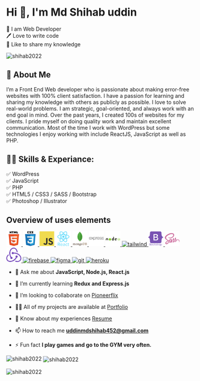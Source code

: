 <h1 align="left">Hi 👋, I'm Md Shihab uddin</h1>
<!-- <h3 align="center"> I am passionate about building excellent website as if user fell better experience .</h3> -->
<p>
👑 I am Web Developer <br> 
🖊️ Love to write code <br> 
🎤 Like to share my knowledge </p> 

<p align="left"> <img src="https://komarev.com/ghpvc/?username=shihab2022&label=Profile%20views&color=0e75b6&style=flat" alt="shihab2022" /> </p>

<h2>🚀 About Me</h2> 
<p>I’m a Front End Web developer who is passionate about making error-free websites with 100% client satisfaction. I have a passion for learning and sharing my knowledge with others as publicly as possible. I love to solve real-world problems. I am strategic, goal-oriented, and always work with an end goal in mind. Over the past years, I created 100s of websites for my clients. I pride myself on doing quality work and maintain excellent communication. Most of the time I work with WordPress but some technologies I enjoy working with include ReactJS, JavaScript as well as PHP. </p>

## 👨‍💻 Skills & Experiance: 
✅ WordPress <br> 
✅ JavaScript <br>
✅ PHP <br>
✅ HTML5 / CSS3 / SASS / Bootstrap <br>
✅ Photoshop / Illustrator <br>

<h2 align="left">Overview of uses elements</h3>
<p align="left">
  <a href="https://www.w3.org/html/" target="_blank" rel="noreferrer">
  <img src="https://raw.githubusercontent.com/devicons/devicon/master/icons/html5/html5-original-wordmark.svg" alt="html5" width="40" height="40"/>
 </a> 
  <a href="https://www.w3schools.com/css/" target="_blank" rel="noreferrer"> 
  <img src="https://raw.githubusercontent.com/devicons/devicon/master/icons/css3/css3-original-wordmark.svg" alt="css3" width="40" height="40"/>
  </a>
  <a href="https://developer.mozilla.org/en-US/docs/Web/JavaScript" target="_blank" rel="noreferrer">
  <img src="https://raw.githubusercontent.com/devicons/devicon/master/icons/javascript/javascript-original.svg" alt="javascript" width="40" height="40"/>
  </a>
 <a href="https://reactjs.org/" target="_blank" rel="noreferrer">
 <img src="https://raw.githubusercontent.com/devicons/devicon/master/icons/react/react-original-wordmark.svg" alt="react" width="40" height="40"/> </a> 
 <a href="https://www.mongodb.com/" target="_blank" rel="noreferrer">
 <img src="https://raw.githubusercontent.com/devicons/devicon/master/icons/mongodb/mongodb-original-wordmark.svg" alt="mongodb" width="40" height="40"/> </a>
  <a href="https://expressjs.com" target="_blank" rel="noreferrer"> 
  <img src="https://raw.githubusercontent.com/devicons/devicon/master/icons/express/express-original-wordmark.svg" alt="express" width="40" height="40"/>
</a>
 <a href="https://nodejs.org" target="_blank" rel="noreferrer"> 
 <img src="https://raw.githubusercontent.com/devicons/devicon/master/icons/nodejs/nodejs-original-wordmark.svg" alt="nodejs" width="40" height="40"/> </a> 
  <a href="https://tailwindcss.com/" target="_blank" rel="noreferrer">
 <img src="https://www.vectorlogo.zone/logos/tailwindcss/tailwindcss-icon.svg" alt="tailwind" width="40" height="40"/> </a>
<a href="https://getbootstrap.com" target="_blank" rel="noreferrer">
 <img src="https://raw.githubusercontent.com/devicons/devicon/master/icons/bootstrap/bootstrap-plain-wordmark.svg" alt="bootstrap" width="40" height="40"/> 
 </a>
 <a href="https://sass-lang.com" target="_blank" rel="noreferrer"> 
 <img src="https://raw.githubusercontent.com/devicons/devicon/master/icons/sass/sass-original.svg" alt="sass" width="40" height="40"/> </a>
  <a href="https://redux.js.org" target="_blank" rel="noreferrer">
 <img src="https://raw.githubusercontent.com/devicons/devicon/master/icons/redux/redux-original.svg" alt="redux" width="40" height="40"/> </a>

 <a href="https://firebase.google.com/" target="_blank" rel="noreferrer"> 
 <img src="https://www.vectorlogo.zone/logos/firebase/firebase-icon.svg" alt="firebase" width="40" height="40"/> </a> 
 
 <a href="https://www.figma.com/" target="_blank" rel="noreferrer"> 
 <img src="https://www.vectorlogo.zone/logos/figma/figma-icon.svg" alt="figma" width="40" height="40"/> </a>
 <a href="https://git-scm.com/" target="_blank" rel="noreferrer">
 <img src="https://www.vectorlogo.zone/logos/git-scm/git-scm-icon.svg" alt="git" width="40" height="40"/> </a> 
 <a href="https://heroku.com" target="_blank" rel="noreferrer"> 
 <img src="https://www.vectorlogo.zone/logos/heroku/heroku-icon.svg" alt="heroku" width="40" height="40"/> </a> 
<!--  <a href="https://nextjs.org/" target="_blank" rel="noreferrer"> 
 <img src="https://cdn.worldvectorlogo.com/logos/nextjs-2.svg" alt="nextjs" width="40" height="40"/> </a>  --> 
 </p>

- 💬 Ask me about **JavaScript, Node.js, React.js**

- 🌱 I’m currently learning **Redux and Express.js**

- 👯 I’m looking to collaborate on [Pioneerflix](https://pioneerflix.firebaseapp.com/)

- 👨‍💻 All of my projects are available at [Portfolio](https://shihab-uddin-48ccf.web.app/)

- 📄 Know about my experiences [Resume](https://drive.google.com/file/d/1AVhEON4sZzX5oolg1_bFzqEQ80Ew5S8D/view?usp=sharing)
 
- 📫 How to reach me **uddinmdshihab452@gmail.com**

- ⚡ Fun fact **I play games and go to the GYM very often.**

<!-- <h3 align="center">Connect with me:</h3>
<p align="center">
<a href="https://linkedin.com/in/https://www.linkedin.com/in/shihab-uddin-4b6369241/" target="blank"><img align="center" src="https://raw.githubusercontent.com/rahuldkjain/github-profile-readme-generator/master/src/images/icons/Social/linked-in-alt.svg" alt="https://www.linkedin.com/in/shihab-uddin-4b6369241/" height="30" width="40" /></a>
<a href="https://fb.com/https://www.facebook.com/mdshihab.uddin.92372446" target="blank"><img align="center" src="https://raw.githubusercontent.com/rahuldkjain/github-profile-readme-generator/master/src/images/icons/Social/facebook.svg" alt="https://www.facebook.com/mdshihab.uddin.92372446" height="30" width="40" /></a>
<a href="https://discord.gg/#7608" target="blank"><img align="center" src="https://raw.githubusercontent.com/rahuldkjain/github-profile-readme-generator/master/src/images/icons/Social/discord.svg" alt="#7608" height="30" width="40" /></a>
</p> -->


 



 
 
 
 
 
 
 
 
 



<p><img align="left" src="https://github-readme-stats.vercel.app/api/top-langs?username=shihab2022&show_icons=true&locale=en&layout=compact" alt="shihab2022" /></p>

<p>&nbsp;<img align="center" src="https://github-readme-stats.vercel.app/api?username=shihab2022&show_icons=true&locale=en" alt="shihab2022" /></p>

<p><img align="center" src="https://github-readme-streak-stats.herokuapp.com/?user=shihab2022&" alt="shihab2022" /></p>
